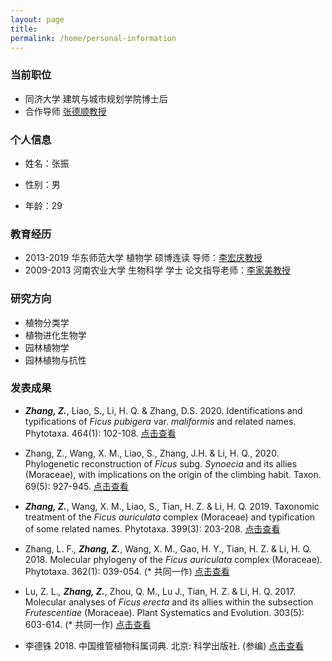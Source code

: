 ```yaml
---
layout: page
title:   
permalink: /home/personal-information
---
```

### 当前职位

- 同济大学 建筑与城市规划学院博士后
- 合作导师 [张德顺教授](https://landscape-caup.tongji.edu.cn/63/f3/c10588a91123/page.htm) 


### 个人信息

- 姓名：张振

- 性别：男

- 年龄：29

### 教育经历

- 2013-2019  华东师范大学  植物学    硕博连读  导师：[李宏庆教授](https://faculty.ecnu.edu.cn/s/782/main.jspy)
- 2009-2013  河南农业大学  生物科学  学士      论文指导老师：[李家美教授](http://sk.henau.edu.cn/a/xuekejianshe/daoshijieshao/shuoshishengdaoshi/20161022/185.html)  

### 研究方向

- 植物分类学
- 植物进化生物学
- 园林植物学
- 园林植物与抗性

### 发表成果

- ***Zhang, Z.***, Liao, S., Li, H. Q. & Zhang, D.S. 2020. Identifications and typifications of *Ficus pubigera* var. *maliformis* and related names. Phytotaxa. 464(1): 102-108. [点击查看](https://onlinelibrary.wiley.com/doi/full/10.1002/tax.12282)

- Zhang, Z., Wang, X. M., Liao, S., Zhang, J.H. & Li, H. Q., 2020. Phylogenetic reconstruction of *Ficus* subg. *Synoecia* and its allies (Moraceae), with implications on the origin of the climbing habit. Taxon. 69(5): 927-945. [点击查看](https://www.biotaxa.org/Phytotaxa/article/view/phytotaxa.464.1.9)

- ***Zhang, Z.***, Wang, X. M., Liao, S., Tian, H. Z. & Li, H. Q. 2019. Taxonomic treatment of the *Ficus auriculata* complex (Moraceae) and typification of some related names. Phytotaxa. 399(3): 203-208. [点击查看](https://www.researchgate.net/publication/332030319)

- Zhang, L. F.*, **Zhang, Z.***, Wang, X. M., Gao, H. Y., Tian, H. Z. & Li, H. Q. 2018. Molecular phylogeny of the *Ficus auriculata* complex (Moraceae). Phytotaxa. 362(1): 039-054. (* 共同一作) [点击查看](https://www.researchgate.net/publication/326559656)

- Lu, Z. L.*, **Zhang, Z.***, Zhou, Q. M., Lu J., Tian, H. Z. & Li, H. Q. 2017. Molecular analyses of *Ficus erecta* and its allies within the subsection *Frutescentiae* (Moraceae). Plant Systematics and Evolution. 303(5): 603-614. (* 共同一作) [点击查看](https://www.researchgate.net/publication/314263261)

- 李德铢 2018. 中国维管植物科属词典. 北京: 科学出版社. (参编) [点击查看](http://vpfg.sciencereading.cn/keshu/f)

